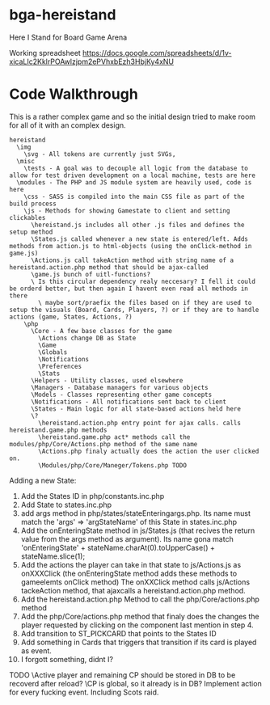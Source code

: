 # bga-hereistand
Here I Stand for Board Game Arena

Working spreadsheet
https://docs.google.com/spreadsheets/d/1v-xicaLIc2KklrPOAwlzjpm2ePVhxbEzh3HbjKy4xNU

# Code Walkthrough

This is a rather complex game and so the initial design tried to make room for all of it with an complex design.

```
hereistand
  \img
    \svg - All tokens are currently just SVGs, 
  \misc
    \tests - A goal was to decouple all logic from the database to allow for test driven development on a local machine, tests are here
  \modules - The PHP and JS module system are heavily used, code is here
    \css - SASS is compiled into the main CSS file as part of the build process
    \js - Methods for showing Gamestate to client and setting clickables
      \hereistand.js includes all other .js files and defines the setup method
      \States.js called whenever a new state is entered/left. Adds methods from action.js to html-objects (using the onClick-method in game.js)
      \Actions.js call takeAction method with string name of a hereistand.action.php method that should be ajax-called
      \game.js bunch of uitl-functions?
      \ Is this circular dependency realy neccesary? I fell it could be orderd better, but then again I havent even read all methods in there
        \ maybe sort/praefix the files based on if they are used to setup the visuals (Board, Cards, Players, ?) or if they are to handle actions (game, States, Actions, ?)
    \php
      \Core - A few base classes for the game
        \Actions change DB as State
        \Game
        \Globals
        \Notifications
        \Preferences
        \Stats
      \Helpers - Utility classes, used elsewhere
      \Managers - Database managers for various objects
      \Models - Classes representing other game concepts
      \Notifications - All notifications sent back to client
      \States - Main logic for all state-based actions held here
      \?
        \hereistand.action.php entry point for ajax calls. calls hereistand.game.php methods
        \hereistand.game.php act* methods call the modules/php/Core/Actions.php method of the same name
        \Actions.php finaly actually does the action the user clicked on.
        \Modules/php/Core/Maneger/Tokens.php TODO
```
 Adding a new State:
   1. Add the States ID in php/constants.inc.php
   2. Add State to states.inc.php
   3. add args method in php/states/stateEnteringargs.php. Its name must match the 'args' => 'argStateName' of this State in states.inc.php
   4. Add the onEnteringState method in js/States.js (that recives the return value from the args method as argument). Its name gona match 'onEnteringState' + stateName.charAt(0).toUpperCase() + stateName.slice(1);
   5. Add the actions the player can take in that state to js/Actions.js as onXXXClick (the onEnteringState method adds these methods to gameelemts onClick method) The onXXClick method calls js/Actions tackeAction method, that ajaxcalls a hereistand.action.php method.
   6. Add the hereistand.action.php Method to call the php/Core/actions.php method
   7. Add the php/Core/actions.php method that finaly does the changes the player requested by clicking on the component last mention in step 4.
   6. Add transition to ST_PICKCARD that points to the States ID
   7. Add something in Cards that triggers that transition if its card is played as event.
   8. I forgott something, didnt I?
  
TODO
  \Active player and remaining CP should be stored in DB to be recoverd after reload?
    \CP is global, so it already is in DB?
  Implement action for every fucking event. Including Scots raid.